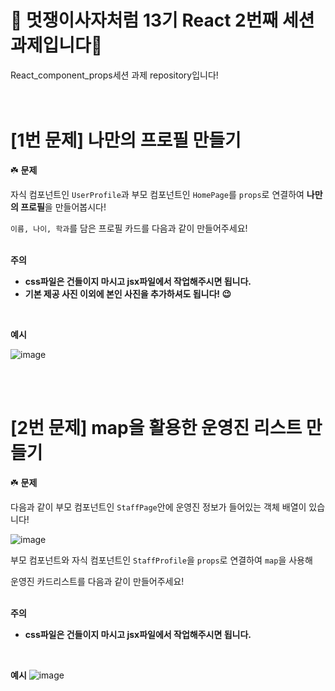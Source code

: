 # 🦁 멋쟁이사자처럼 13기 React 2번째 세션 과제입니다🦁
React_component_props세션 과제 repository입니다!
<br/>
<br/>
<br/>
  
# [1번 문제] 나만의 프로필 만들기

☘️ **문제**

자식 컴포넌트인 `UserProfile`과 부모 컴포넌트인 `HomePage`를 `props`로 연결하여 **나만의 프로필**을 만들어봅시다!

`이름, 나이, 학과`를 담은 프로필 카드를 다음과 같이 만들어주세요! 
<br/>
<br/>

**주의**

- **css파일은 건들이지 마시고 jsx파일에서 작업해주시면 됩니다.**
- **기본 제공 사진 이외에 본인 사진을 추가하셔도 됩니다! 😉**
<br/>

**예시**

![image](https://github.com/user-attachments/assets/6e09a220-d396-4eef-ae78-e51130580f5c)

<br/>
<br/>

# [2번 문제] map을 활용한 운영진 리스트 만들기

☘️ **문제**

다음과 같이 부모 컴포넌트인 `StaffPage`안에 운영진 정보가 들어있는 객체 배열이 있습니다!

![image](https://github.com/user-attachments/assets/31555eb3-e418-4caf-bf66-838d4ae9459f)


부모 컴포넌트와 자식 컴포넌트인 `StaffProfile`을 `props`로 연결하여  `map`을 사용해 

운영진 카드리스트를 다음과 같이 만들어주세요!
<br/>
<br/>

**주의**

- **css파일은 건들이지 마시고 jsx파일에서 작업해주시면 됩니다.**
<br/>

**예시**
![image](https://github.com/user-attachments/assets/3518c5f0-8509-48fa-a96e-e38dfef4ad45)




